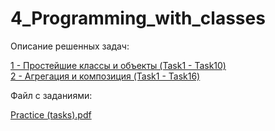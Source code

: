 # 4_Programming_with_classes

<p dir="auto">Описание решенных задач:</p>

<a href="https://github.com/vkad-skin/4_Programming_with_classes/tree/main/src/by/epam/programming_with_classes/simple_objects">1 - Простейшие классы и объекты (Task1 - Task10)<a/>  
<a href="https://github.com/vkad-skin/4_Programming_with_classes/tree/main/src/by/epam/programming_with_classes/agregation_and_composition">2 - Агрегация и композиция (Task1 - Task16)<a/>    

<p dir="auto">Файл с заданиями:</p>
  
<a href="https://github.com/vkad-skin/4_Programming_with_classes/blob/main/Practice%20(tasks).pdf">Practice (tasks).pdf<a/>  
